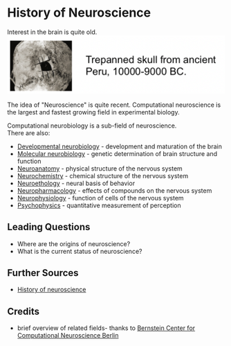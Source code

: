 # History of Neuroscience
Interest in the brain is quite old.   
![Ancient trepanned scull 10.000 BC](./images/ancient_trepanned_scull.png)

The idea of "Neuroscience" is quite recent.
Computational neuroscience is the largest and fastest growing field in experimental biology.

Computational neurobiology is a sub-field of neuroscience.   
There are also:
- [Developmental neurobiology](https://www.google.com/search?q=developmental+neurobiology) - development and maturation of the brain
- [Molecular neurobiology](https://www.google.com/search?q=molecular+neurobiology) - genetic determination of brain structure and function  
- [Neuroanatomy](https://www.google.com/search?q=neuroanatomy) - physical structure of the nervous system
- [Neurochemistry](https://www.google.com/search?q=neurochemistry) - chemical structure of the nervous system
- [Neuroethology](https://www.google.com/search?q=neuroethology) - neural basis of behavior
- [Neuropharmacology](https://www.google.com/search?q=neuropharmacology) - effects of compounds on the nervous system
- [Neurophysiology](https://www.google.com/search?q=Neurophysiology) - function of cells of the nervous system
- [Psychophysics](https://www.google.com/search?q=Psychophysics) - quantitative measurement of perception

## Leading Questions
- Where are the origins of neuroscience?
- What is the current status of neuroscience?

## Further Sources
- [History of neuroscience](https://www.google.com/search?q=history+of+neuroscience)

## Credits
- brief overview of related fields- thanks to [Bernstein Center for
Computational Neuroscience
Berlin](https://www.bccn-berlin.de/)
